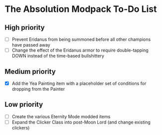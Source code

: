# The Absolution Modpack To-Do List
## High priority
- [ ] Prevent Eridanus from being summoned before all other champions have passed away
- [ ] Change the effect of the Eridanus armor to require double-tapping DOWN instead of the time-based bullshittery
## Medium priority
- [x] Add the Yea Painting item with a placeholder set of conditions for dropping from the Painter
## Low priority
- [ ] Create the various Eternity Mode modded items
- [ ] Expand the Clicker Class into post-Moon Lord (and change existing clickers)

